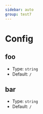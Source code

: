 ```yaml
---
sidebar: auto
group: test7
---
```


# Config

## foo

-   Type: `string`
-   Default: `/`

## bar

-   Type: `string`
-   Default: `/`

